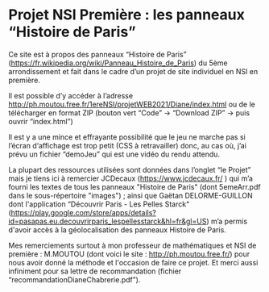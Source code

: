 # Projet NSI Première : les panneaux “Histoire de Paris” 


Ce site est à propos des panneaux “Histoire de Paris”  (https://fr.wikipedia.org/wiki/Panneau_Histoire_de_Paris) du 5ème arrondissement
et fait dans le cadre d’un projet de site individuel en NSI en première.


Il est possible d’y accéder à l’adresse http://ph.moutou.free.fr/1ereNSI/projetWEB2021/Diane/index.html 
ou de le télécharger en format ZIP (bouton vert “Code” → “Download ZIP” → puis ouvrir “index.html”)


Il est y a une mince et effrayante possibilité que le jeu ne marche pas si l’écran d‘affichage est trop petit (CSS à retravailler)
donc, au cas où, j’ai prévu un fichier “demoJeu” qui est une vidéo du rendu attendu.


La plupart des ressources utilisées sont données dans l’onglet “le Projet” mais je tiens ici à remercier JCDecaux (https://www.jcdecaux.fr/ )
qui m’a fourni les textes de tous les panneaux "Histoire de Paris" (dont 5emeArr.pdf dans le sous-répertoire "images") ; ainsi que Gaëtan DELORME-GUILLON 
dont l'application “Découvrir Paris - Les Pelles Starck“ (https://play.google.com/store/apps/details?id=pasapas.eu.decouvrirparis_lespellesstarck&hl=fr&gl=US)
m’a permis d'avoir accès à la géolocalisation des panneaux Histoire de Paris.

Mes remerciements surtout à mon professeur de mathématiques et NSI de première : M.MOUTOU (dont voici le site : http://ph.moutou.free.fr/) pour 
nous avoir donné la méthode et l'occasion de faire ce projet. Et merci aussi infiniment pour sa lettre de recommandation (fichier “recommandationDianeChabrerie.pdf”).
